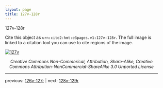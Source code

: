 ```yaml
---
layout: page
title: 127v-128r
---
```


127v-128r

Cite this object as `urn:cite2:hmt:e3pages.v1:127v-128r`.  The full image is linked to a citation tool you can use to cite regions of the image.

[![127v](http://www.homermultitext.org/iipsrv?IIIF=/project/homer/pyramidal/deepzoom/hmt/e3bifolio/v1/E3_127v_128r.tif/full/800,/0/default.jpg)](http://www.homermultitext.org/ict2/?urn=urn:cite2:hmt:e3bifolio.v1:E3_127v_128r) 

<p style="text-align: center; font-style: italic;">Creative Commons Non-Commerical, Attribution, Share-Alike, Creative Commons Attribution-NonCommercial-ShareAlike 3.0 Unported License</p>

---

previous: [126v-127r](../126v-127r/) | next: [128v-129r](../128v-129r/)